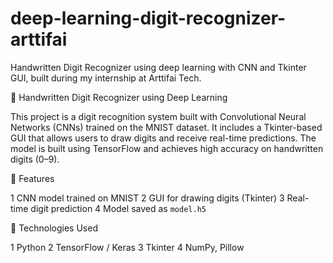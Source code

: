 # deep-learning-digit-recognizer-arttifai
Handwritten Digit Recognizer using deep learning with CNN and Tkinter GUI, built during my internship at Arttifai Tech.

🧠 Handwritten Digit Recognizer using Deep Learning

This project is a digit recognition system built with Convolutional Neural Networks (CNNs) trained on the MNIST dataset. It includes a Tkinter-based GUI that allows users to draw digits and receive real-time predictions. The model is built using TensorFlow and achieves high accuracy on handwritten digits (0–9).

🔧 Features

1 CNN model trained on MNIST
2 GUI for drawing digits (Tkinter)
3 Real-time digit prediction
4 Model saved as `model.h5`

🚀 Technologies Used

1 Python
2 TensorFlow / Keras
3 Tkinter
4 NumPy, Pillow


